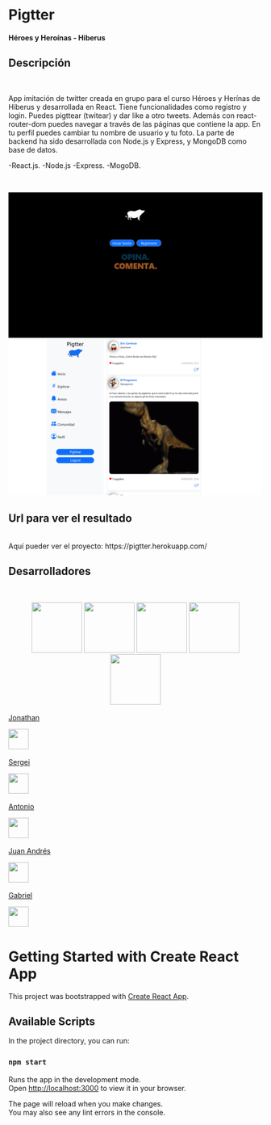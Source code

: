 # Pigtter
<h4> Héroes y Heroínas - Hiberus </h4>

## Descripción 
<br/>
<p> App imitación de twitter creada en grupo para el curso Héroes y Herínas de Hiberus y desarrollada en React. Tiene funcionalidades como registro y login. Puedes pigttear (twitear) y dar like a otro tweets. Además con react-router-dom puedes navegar a través de las páginas que contiene la app. En tu perfil puedes cambiar tu nombre de usuario y tu foto. La parte de backend ha sido desarrollada con Node.js y Express, y MongoDB como base de datos.</p>
<p>
-React.js.
-Node.js
-Express.
-MogoDB.
</p>
<br/>
<p align="center">
<img src="frontend/src/assets/view.png"   />
<img  src="frontend/src/assets/view2.png"/>
</p>


## Url para ver el resultado
<br/>
Aquí pueder ver el proyecto: https://pigtter.herokuapp.com/

<br/>

## Desarrolladores
<br/>
<p align= "center"> 
  <img src="https://avatars.githubusercontent.com/u/56316451?v=4" width="100" height="100"  />
  <img src="https://avatars.githubusercontent.com/u/91953689?v=4" width="100" height="100"   />
  <img src="https://avatars.githubusercontent.com/u/79004977?v=4" width="100" height="100"   />
  <img src="https://avatars.githubusercontent.com/u/109976138?v=4" width="100" height="100"  />
  <img src="https://avatars.githubusercontent.com/u/101138621?v=4" width="100" height="100"  />
  </p>
  
  <a href =" https://github.com/JonathanSimonS" >
    <p>Jonathan</p>
    <img src= "https://user-images.githubusercontent.com/25181517/117364276-fc4eb280-aebd-11eb-92ba-8a6ef74b7313.png"  width="40" height="40" /> 
  </a>


<a href ="https://github.com/sergeisg" >
  <p>Sergei</p>
  <img src= "https://user-images.githubusercontent.com/25181517/117364276-fc4eb280-aebd-11eb-92ba-8a6ef74b7313.png"  width="40" height="40" /> 
</a>


<a href ="https://github.com/antoni0ps" >
  <p>Antonio</p>
  <img src= "https://user-images.githubusercontent.com/25181517/117364276-fc4eb280-aebd-11eb-92ba-8a6ef74b7313.png"  width="40" height="40" /> 
</a>


<a href ="https://github.com/juanandres86" >
  <p>Juan Andrés</p>
  <img src= "https://user-images.githubusercontent.com/25181517/117364276-fc4eb280-aebd-11eb-92ba-8a6ef74b7313.png"  width="40" height="40" /> 
</a>


<a href ="https://github.com/grabbyel" >
  <p>Gabriel</p>
  <img src= "https://user-images.githubusercontent.com/25181517/117364276-fc4eb280-aebd-11eb-92ba-8a6ef74b7313.png"  width="40" height="40" /> 
</a>

</p>


# Getting Started with Create React App

This project was bootstrapped with [Create React App](https://github.com/facebook/create-react-app).

## Available Scripts

In the project directory, you can run:

### `npm start`

Runs the app in the development mode.\
Open [http://localhost:3000](http://localhost:3000) to view it in your browser.

The page will reload when you make changes.\
You may also see any lint errors in the console.


